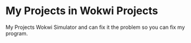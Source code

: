 # My Projects in Wokwi Projects
My Projects Wokwi Simulator and can fix it the problem so you can fix my program.

